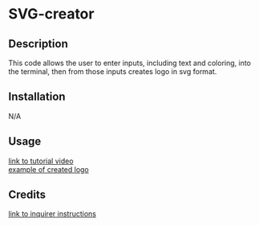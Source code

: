 # SVG-creator

## Description

This code allows the user to enter inputs, including text and coloring, into the terminal, then from those inputs creates logo in svg format.

## Installation

N/A

## Usage

[link to tutorial video](https://drive.google.com/file/d/1f9pJDPy-YtO9reAarZ0z8dXXtL4G2IVl/view?usp=sharing)<br>
[example of created logo](./assets/Screenshot.png)



## Credits

[link to inquirer instructions](https://www.npmjs.com/package/inquirer)<br>